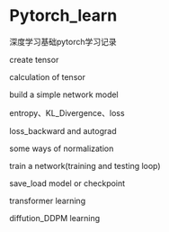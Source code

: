 # Pytorch_learn
深度学习基础pytorch学习记录

create tensor

calculation of tensor

build a simple network model

entropy、KL_Divergence、loss 

loss_backward and autograd

some ways of normalization

train a network(training and testing loop)

save_load model or checkpoint

transformer learning

diffution_DDPM learning
